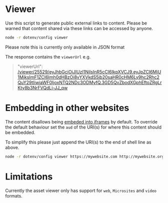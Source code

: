 # Viewer

Use this script to generate public external links to content. Please be warned that content shared via these links can be accessed by anyone.

```sh
node -r dotenv/config viewer
```

Please note this is currently only available in JSON format

The response contains the `viewerUrl` e.g.

> "viewerUrl": [/viewer/25529/eyJhbGciOiJIUzI1NiIsInR5cCI6IkpXVCJ9.eyJpZCI6MjU1MjksImF1ZCI6Imh0dHBzOi8vYXVkdS5jb20saHR0cHM6Ly9hc2Rhc2QuY29tIiwiaWF0IjoxNTQ2NDc3ODMyfQ.3GD5QvZbodXGphEftoZRgLrKty8b3NrFVQdLj-JJ_qw](https://product.5app.com/viewer/25529/eyJhbGciOiJIUzI1NiIsInR5cCI6IkpXVCJ9.eyJpZCI6MjU1MjksImF1ZCI6Imh0dHBzOi8vYXVkdS5jb20saHR0cHM6Ly9hc2Rhc2QuY29tIiwiaWF0IjoxNTQ2NDc3ODMyfQ.3GD5QvZbodXGphEftoZRgLrKty8b3NrFVQdLj-JJ_qw)

# Embedding in other websites

The content disallows being [embeded into iframes](https://developer.mozilla.org/en-US/docs/Web/HTTP/Headers/X-Frame-Options) by default. To override the default behaviour set the `aud` of the URI(s) for where this content should be embedded.

To simplify this please just append the URI(s) to the end of shell line as above.

```sh
node -r dotenv/config viewer https://mywebsite.com http://mywebsite.org
```

# Limitations

Currently the asset viewer only has support for `web`, `Microsites` and `video` formats.
